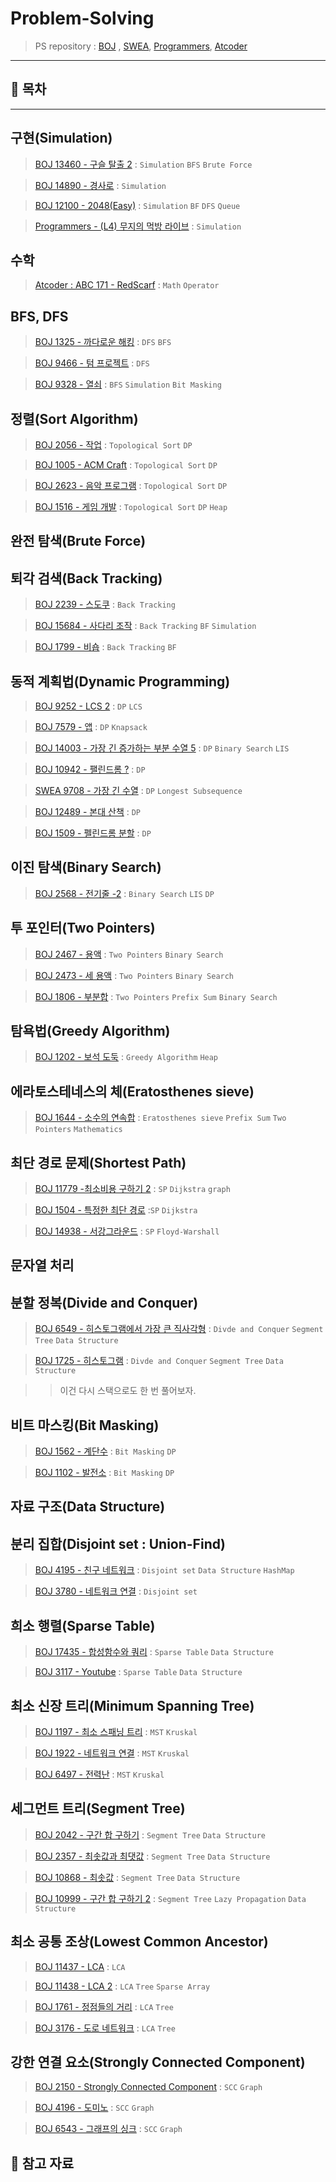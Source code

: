 
# Problem-Solving

> PS repository : [BOJ](https://www.acmicpc.net/user/jine2669) , [SWEA](https://swexpertacademy.com/main/main.do), [Programmers](https://programmers.co.kr/learn/challenges), [Atcoder](https://atcoder.jp/users/Rurril)

---
## 🤭 목차
---

## 구현(Simulation)

> [BOJ 13460 - 구슬 탈출 2](https://github.com/Rurril/Problem-Solving/blob/Test/Problem-Solving/PS/Simulation/N13460.md) : `Simulation` `BFS` `Brute Force` 

> [BOJ 14890 - 경사로](https://github.com/Rurril/Problem-Solving/blob/Test/Problem-Solving/PS/Simulation/N14890.md) : `Simulation`

> [BOJ 12100 - 2048(Easy)](https://github.com/Rurril/Problem-Solving/blob/Test/Problem-Solving/PS/Simulation/N12100.md) : `Simulation` `BF` `DFS` `Queue`

> [Programmers - (L4) 무지의 먹방 라이브](https://github.com/Rurril/Problem-Solving/blob/Test/Problem-Solving/PS/Simulation/PmuziMukbang.md) : `Simulation` 


## 수학

> [Atcoder : ABC 171 - RedScarf](https://github.com/Rurril/Problem-Solving/blob/Test/Problem-Solving/PS/Math/RedScarf.md) : `Math` `Operator`

## BFS, DFS

> [BOJ 1325 - 까다로운 해킹](https://github.com/Rurril/Problem-Solving/blob/Test/Problem-Solving/PS/BFS_DFS/N1325.md) : `DFS` `BFS`

> [BOJ 9466 - 텀 프로젝트](https://github.com/Rurril/Problem-Solving/blob/Test/Problem-Solving/PS/BFS_DFS/N9466.md) : `DFS` 

> [BOJ 9328 - 열쇠](https://github.com/Rurril/Problem-Solving/blob/Test/Problem-Solving/PS/BFS_DFS/N9466.md) : `BFS` `Simulation` `Bit Masking`



## 정렬(Sort Algorithm)

> [BOJ 2056 - 작업](https://github.com/Rurril/Problem-Solving/blob/Test/Problem-Solving/PS/Sort/N2056.md) : `Topological Sort` `DP`

> [BOJ 1005 - ACM Craft](https://github.com/Rurril/Problem-Solving/blob/Test/Problem-Solving/PS/Sort/N1005.md) : `Topological Sort` `DP`

> [BOJ 2623 - 음악 프로그램](https://github.com/Rurril/Problem-Solving/blob/Test/Problem-Solving/PS/Sort/N2623.md) : `Topological Sort` `DP`

> [BOJ 1516 - 게임 개발](https://github.com/Rurril/Problem-Solving/blob/Test/Problem-Solving/PS/Sort/N1516.md) : `Topological Sort` `DP` `Heap`

## 완전 탐색(Brute Force)

## 퇴각 검색(Back Tracking)
> [BOJ 2239 - 스도쿠](https://github.com/Rurril/Problem-Solving/blob/Test/Problem-Solving/PS/BackTracking/N2239.md) : `Back Tracking` 

> [BOJ 15684 - 사다리 조작](https://github.com/Rurril/Problem-Solving/blob/Test/Problem-Solving/PS/BackTracking/N15684.md) : `Back Tracking` `BF` `Simulation`

> [BOJ 1799 - 비숍](https://github.com/Rurril/Problem-Solving/blob/Test/Problem-Solving/PS/BackTracking/N1799.md) : `Back Tracking` `BF`

## 동적 계획법(Dynamic Programming)
> [BOJ 9252 - LCS 2](https://github.com/Rurril/Problem-Solving/blob/Test/Problem-Solving/PS/DP/N9252.md) : `DP` `LCS`

> [BOJ 7579 - 앱](https://github.com/Rurril/Problem-Solving/blob/Test/Problem-Solving/PS/DP/N7579.md) : `DP` `Knapsack`

> [BOJ 14003 - 가장 긴 증가하는 부분 수열 5](https://github.com/Rurril/Problem-Solving/blob/Test/Problem-Solving/PS/DP/N14003.md) : `DP` `Binary Search` `LIS` 

> [BOJ 10942 - 팰린드롬 ?](https://github.com/Rurril/Problem-Solving/blob/Test/Problem-Solving/PS/DP/N10942.md) : `DP`  

> [SWEA 9708 - 가장 긴 수열](https://github.com/Rurril/Problem-Solving/blob/Test/Problem-Solving/PS/DP/SW9708.md) : `DP` `Longest Subsequence` 

> [BOJ 12489 - 본대 산책](https://github.com/Rurril/Problem-Solving/blob/Test/Problem-Solving/PS/DP/N12489.md) : `DP`

> [BOJ 1509 - 펠린드롬 분할](https://github.com/Rurril/Problem-Solving/blob/Test/Problem-Solving/PS/DP/N1509.md) : `DP`

## 이진 탐색(Binary Search)
> [BOJ 2568 - 전기줄 -2](https://github.com/Rurril/Problem-Solving/blob/Test/Problem-Solving/PS/BinarySearch/N2568.md) : `Binary Search` `LIS` `DP`

## 투 포인터(Two Pointers)
> [BOJ 2467 - 용액](https://github.com/Rurril/Problem-Solving/blob/Test/Problem-Solving/PS/TwoPointers/N2467.md) : `Two Pointers` `Binary Search` 

> [BOJ 2473 - 세 용액](https://github.com/Rurril/Problem-Solving/blob/Test/Problem-Solving/PS/TwoPointers/N2473.md) : `Two Pointers` `Binary Search` 

> [BOJ 1806 - 부분합](https://github.com/Rurril/Problem-Solving/blob/Test/Problem-Solving/PS/TwoPointers/N1806.md) : `Two Pointers` `Prefix Sum` `Binary Search` 


## 탐욕법(Greedy Algorithm)

> [BOJ 1202 - 보석 도둑](https://github.com/Rurril/Problem-Solving/blob/Test/Problem-Solving/PS/Greedy/N1202.md) : `Greedy Algorithm` `Heap` 

## 에라토스테네스의 체(Eratosthenes sieve)

> [BOJ 1644 - 소수의 연속합](https://github.com/Rurril/Problem-Solving/blob/Test/Problem-Solving/PS/Eratosthenes/N1644.md) : `Eratosthenes sieve` `Prefix Sum` `Two Pointers` `Mathematics`


## 최단 경로 문제(Shortest Path)
>  [BOJ 11779 -최소비용 구하기 2](https://github.com/Rurril/Problem-Solving/blob/Test/Problem-Solving/PS/ShortestPath/N11779.md)  : `SP` `Dijkstra` `graph`

>  [BOJ 1504 - 특정한 최단 경로](https://github.com/Rurril/Problem-Solving/blob/Test/Problem-Solving/PS/ShortestPath/N1504.md)  :`SP` `Dijkstra` 

>  [BOJ 14938 - 서강그라운드](https://github.com/Rurril/Problem-Solving/blob/Test/Problem-Solving/PS/ShortestPath/N14938.md) : `SP` `Floyd-Warshall` 

## 문자열 처리


## 분할 정복(Divide and Conquer)

>  [BOJ 6549 - 히스토그램에서 가장 큰 직사각형](https://github.com/Rurril/Problem-Solving/blob/Test/Problem-Solving/PS/DivideAndConquer/N6549.md) : `Divde and Conquer` `Segment Tree` `Data Structure` 

>  [BOJ 1725 - 히스토그램](https://github.com/Rurril/Problem-Solving/blob/Test/Problem-Solving/PS/DivideAndConquer/N1725.md) : `Divde and Conquer` `Segment Tree` `Data Structure` 

>> 이건 다시 스택으로도 한 번 풀어보자.

## 비트 마스킹(Bit Masking)

> [BOJ 1562 - 계단수](https://github.com/Rurril/Problem-Solving/blob/Test/Problem-Solving/PS/Bitmasking/N1562.md) : `Bit Masking` `DP`  

> [BOJ 1102 - 발전소](https://github.com/Rurril/Problem-Solving/blob/Test/Problem-Solving/PS/Bitmasking/N1102.md) : `Bit Masking` `DP`  

## 자료 구조(Data Structure)

## 분리 집합(Disjoint set : Union-Find)

> [BOJ 4195 - 친구 네트워크](https://github.com/Rurril/Problem-Solving/blob/Test/Problem-Solving/PS/DisjointSet/N4195.md) : `Disjoint set` `Data Structure` `HashMap` 

> [BOJ 3780 - 네트워크 연결](https://github.com/Rurril/Problem-Solving/blob/Test/Problem-Solving/PS/DisjointSet/N4195.md) : `Disjoint set` 

## 희소 행렬(Sparse Table)

> [BOJ 17435 - 합성함수와 쿼리](https://github.com/Rurril/Problem-Solving/blob/Test/Problem-Solving/PS/SparseTable/N17435.md) : `Sparse Table` `Data Structure`

> [BOJ 3117 - Youtube](https://github.com/Rurril/Problem-Solving/blob/Test/Problem-Solving/PS/SparseTable/N3117.md) : `Sparse Table` `Data Structure`

## 최소 신장 트리(Minimum Spanning Tree)

> [BOJ 1197 - 최소 스패닝 트리](https://github.com/Rurril/Problem-Solving/blob/Test/Problem-Solving/PS/MST/N1197.md) : `MST` `Kruskal`

> [BOJ 1922 - 네트워크 연결](https://github.com/Rurril/Problem-Solving/blob/Test/Problem-Solving/PS/MST/N1197.md) : `MST` `Kruskal`

> [BOJ 6497 - 전력난](https://github.com/Rurril/Problem-Solving/blob/Test/Problem-Solving/PS/MST/N6497.md) : `MST` `Kruskal`

## 세그먼트 트리(Segment Tree)
> [BOJ 2042 - 구간 합 구하기](https://github.com/Rurril/Problem-Solving/blob/Test/Problem-Solving/PS/SegmentTree/N2042.md) : `Segment Tree` `Data Structure`

> [BOJ 2357 - 최솟값과 최댓값](https://github.com/Rurril/Problem-Solving/blob/Test/Problem-Solving/PS/SegmentTree/N2357.md) : `Segment Tree` `Data Structure`

> [BOJ 10868 - 최솟값](https://github.com/Rurril/Problem-Solving/blob/Test/Problem-Solving/PS/SegmentTree/N10868.md) : `Segment Tree` `Data Structure`

> [BOJ 10999 - 구간 합 구하기 2](https://github.com/Rurril/Problem-Solving/blob/Test/Problem-Solving/PS/SegmentTree/N10999.md) : `Segment Tree` `Lazy Propagation` `Data Structure`

## 최소 공통 조상(Lowest Common Ancestor)
> [BOJ 11437 - LCA](https://github.com/Rurril/Problem-Solving/blob/Test/Problem-Solving/PS/LCA/N11437.md) : `LCA` 

> [BOJ 11438 - LCA 2](https://github.com/Rurril/Problem-Solving/blob/Test/Problem-Solving/PS/LCA/N11437.md) : `LCA` `Tree` `Sparse Array`  

> [BOJ 1761 - 정점들의 거리](https://github.com/Rurril/Problem-Solving/blob/Test/Problem-Solving/PS/LCA/N11437.md) : `LCA` `Tree`   

> [BOJ 3176 - 도로 네트워크](https://github.com/Rurril/Problem-Solving/blob/Test/Problem-Solving/PS/LCA/N3176.md) : `LCA` `Tree`

## 강한 연결 요소(Strongly Connected Component)

> [BOJ 2150 - Strongly Connected Component](https://github.com/Rurril/Problem-Solving/blob/Test/Problem-Solving/PS/SCC/N2150.md) : `SCC` `Graph`

> [BOJ 4196 - 도미노](https://github.com/Rurril/Problem-Solving/blob/Test/Problem-Solving/PS/SCC/N2150.md) : `SCC` `Graph`

> [BOJ 6543 - 그래프의 싱크](https://github.com/Rurril/Problem-Solving/blob/Test/Problem-Solving/PS/SCC/N2150.md) : `SCC` `Graph`


## 💌 참고 자료



